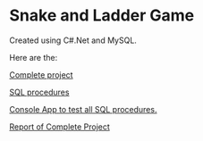 # Snake and Ladder Game

Created using C#.Net and MySQL. 

Here are the:

[Complete project](https://github.com/avisaharan/DAT602/tree/main/Project)

[SQL procedures](https://github.com/avisaharan/DAT602/blob/main/SQL_Procedures.sql)

[Console App to test all SQL procedures.](https://github.com/avisaharan/DAT602/tree/main/Console_Tests)

[Report of Complete Project](https://github.com/avisaharan/DAT602/blob/main/DAT602-CompleteReport-Abhimanu-Saharan.pdf)
